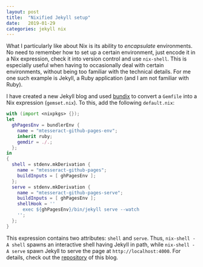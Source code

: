 ```yaml
---
layout: post
title:  "Nixified Jekyll setup"
date:   2019-01-29
categories: jekyll nix
---
```


What I particularly like about Nix is its ability to _encapsulate_ environments. No need to remember how to set up a certain environment, just encode it in a Nix expression, check it into version control and use `nix-shell`. This is especially useful when having to occasionally deal with certain environments, without being too familiar with the technical details. For me one such example is Jekyll, a Ruby application (and I am not familiar with Ruby).

I have created a new Jekyll blog and used [bundix](https://github.com/manveru/bundix) to convert a `Gemfile` into a Nix expression (`gemset.nix`). To this, add the following `default.nix`:

```nix
with (import <nixpkgs> {});
let
  ghPagesEnv = bundlerEnv {
    name = "mtesseract-github-pages-env";
    inherit ruby;
    gemdir = ./.;
  };
in
{
  shell = stdenv.mkDerivation {
    name = "mtesseract-github-pages";
    buildInputs = [ ghPagesEnv ];
  };
  serve = stdenv.mkDerivation {
    name = "mtesseract-github-pages-serve";
    buildInputs = [ ghPagesEnv ];
    shellHook = ''
      exec ${ghPagesEnv}/bin/jekyll serve --watch
    '';
  };
}
```

This expression contains two attributes: `shell` and `serve`. Thus, `nix-shell -A shell` spawns an interactive shell having Jekyll in path, while `nix-shell -A serve` spawn Jekyll to serve the page at `http://localhost:4000`. For details, check out the [repository](http://github.com/mtesseract/mtesseract.github.io) of this blog.
